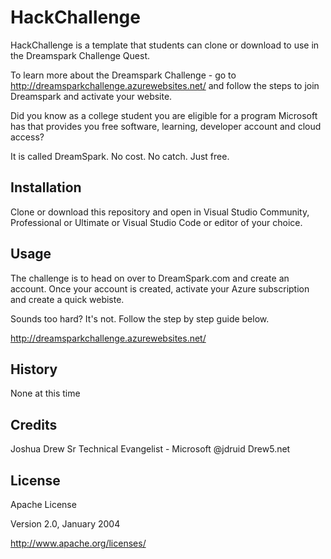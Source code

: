 # HackChallenge

HackChallenge is a template that students can clone or download to use in the Dreamspark Challenge Quest.

To learn more about the Dreamspark Challenge - go to http://dreamsparkchallenge.azurewebsites.net/ and follow the steps to join Dreamspark and activate your website.

Did you know as a college student you are eligible for a program Microsoft has that provides you free software, learning, developer account and cloud access?

It is called DreamSpark. No cost. No catch. Just free.

## Installation

Clone or download this repository and open in Visual Studio Community, Professional or Ultimate or Visual Studio Code or editor of your choice.

## Usage

The challenge is to head on over to DreamSpark.com and create an account. Once your account is created, activate your Azure subscription and create a quick webiste.

Sounds too hard? It's not. Follow the step by step guide below.

http://dreamsparkchallenge.azurewebsites.net/

## History

None at this time

## Credits

Joshua Drew
Sr Technical Evangelist - Microsoft
@jdruid
Drew5.net

## License

Apache License 

Version 2.0, January 2004 

http://www.apache.org/licenses/ 
